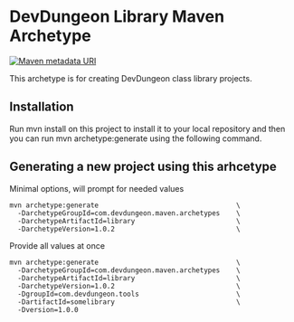 DevDungeon Library Maven Archetype
==================================

[![Maven metadata URI](https://img.shields.io/maven-metadata/v/http/central.maven.org/maven2/com/devdungeon/maven/archetypes/library/maven-metadata.xml.svg)]()

This archetype is for creating DevDungeon class library projects.

## Installation

Run mvn install on this project to install it to your local repository
and then you can run mvn archetype:generate using the following command.

## Generating a new project using this arhcetype

Minimal options, will prompt for needed values

    mvn archetype:generate                                  \
      -DarchetypeGroupId=com.devdungeon.maven.archetypes    \
      -DarchetypeArtifactId=library                         \
      -DarchetypeVersion=1.0.2                              \
      
Provide all values at once

    mvn archetype:generate                                  \
      -DarchetypeGroupId=com.devdungeon.maven.archetypes    \
      -DarchetypeArtifactId=library                         \
      -DarchetypeVersion=1.0.2                              \
      -DgroupId=com.devdungeon.tools                        \
      -DartifactId=somelibrary                              \
      -Dversion=1.0.0
